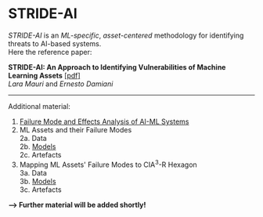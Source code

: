 # STRIDE-AI

_STRIDE-AI_ is an _ML-specific_, _asset-centered_ methodology for identifying threats to AI-based systems.<br/>
Here the reference paper:

**STRIDE-AI: An Approach to Identifying Vulnerabilities of Machine Learning Assets** [[pdf]](https://github.com/LaraMauri/STRIDE-AI/files/6056431/STRIDE-AI_.An.Approach.to.Identifying.Vulnerabilities.of.Machine.Learning.Assets.pdf)<br/>
_Lara Mauri_ and _Ernesto Damiani_

---


Additional material:

1. [Failure Mode and Effects Analysis of AI-ML Systems](https://github.com/LaraMauri/STRIDE-AI/blob/main/pages/failure-mode-and-effects-analysis-of-AI-ML-systems.md)<br/>
2. ML Assets and their Failure Modes<br/>2a. Data<br/>2b. [Models](https://github.com/LaraMauri/STRIDE-AI/blob/main/pages/ML-model-assets-and-their-failure-modes.md)<br/>2c. Artefacts
3. Mapping ML Assets' Failure Modes to CIA<sup>3</sup>-R Hexagon<br/>3a. Data<br/>3b. [Models](https://github.com/LaraMauri/STRIDE-AI/blob/main/pages/mapping-model-assets-failure-modes-CIA_R.md)<br/>3c. Artefacts

**--> Further material will be added shortly!**
